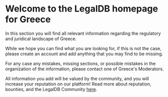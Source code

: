 <!-- TITLE: Greece -->
<!-- SUBTITLE: Welcome to the legalDB home of Greece -->

# Welcome to the LegalDB homepage for Greece

In this section you will find all relevant information regarding the regulatory and juridical landscape of Greece.

While we hope you can find what you are looking for, if this is not the case, please create an account and add anything that you may find to be missing.

For any case any mistakes, missing sections, or possible mistakes in the organization of the information, please contact one of Greece's Moderators.

All information you add will be valued by the community, and you will increase your reputation on our platform! Read more about reputation, bounties, and the LegalDB Community [here](http://legaldb.herokuapp.com/legaldb/community).
